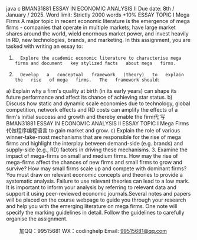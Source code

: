 java c
BMAN31881
ESSAY IN ECONOMIC ANALYSIS   II 
Due date: 8th / January / 2025. 
Word limit: Strictly 2000 words +10% 
ESSAY TOPIC I 
Mega Firms A major topic in recent economic literature is the emergence of   mega firms - companies   that   operate   in   multiple   markets,   have   large   market   shares   around   the   world,   wield   enormous   market   power,   and   invest   heavily   in   RD,   new   technologies,   brands,   and   marketing. In this assignment, you are tasked with writing an essay to:
1.       Explore the academic economic literature to characterise mega firms and document   key stylized facts   about mega   firms.
2.       Develop   a   conceptual   framework   (theory)   to   explain   the   rise   of mega   firms.   The   framework should:
a)       Explain   why   a   firm's   quality   at   birth   (in   its   early   years)   can   shape   its   future   performance and affect its chance of   achieving   star   status.
b)      Discuss   how   static   and   dynamic   scale   economies   due   to   technology,   global   competition, network effects and RD costs can   amplify   the   effects   of   a   firm's initial success and growth and thereby enable the firm代 写BMAN31881 ESSAY IN ECONOMIC ANALYSIS II ESSAY TOPIC I Mega Firms
代做程序编程语言 to gain market and grow.
c)       Explain   the   role   of   various   winner-take-most   mechanisms   that   are   responsible for the rise of   mega firms and highlight the interplay between demand-side (e.g.   brands) and supply-side (e.g., RD) factors in   driving these   mechanisms.
3.       Examine the impact   of   mega-firms   on   small   and medium   firms. How   may   the   rise   of   mega-firms affect the chances of   new firms and small firms to grow and survive?   How may small firms scale up and compete   with   dominant   firms?You   must   draw   on   relevant   economic   concepts   and   theories   to   provide   a   systematic   analysis. Failure   to   use   relevant   theories can lead   to a   low   mark. It is important   to inform   your analysis by referring to relevant data and support it using peer-reviewed economic   journals.Several   notes   and papers   will be placed   on   the   course webpage   to   guide   you   through   your research   and help you with the   emerging literature   on   mega   firms.   One   note   will   specify the marking guidelines in detail. Follow the guidelines to carefully organise the   assignment.



         
加QQ：99515681  WX：codinghelp  Email: 99515681@qq.com
